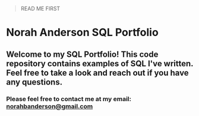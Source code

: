 >READ ME FIRST
# Norah Anderson SQL Portfolio
## Welcome to my SQL Portfolio! This code repository contains examples of SQL I've written. Feel free to take a look and reach out if you have any questions.
### Please feel free to contact me at my email: norahbanderson@gmail.com
